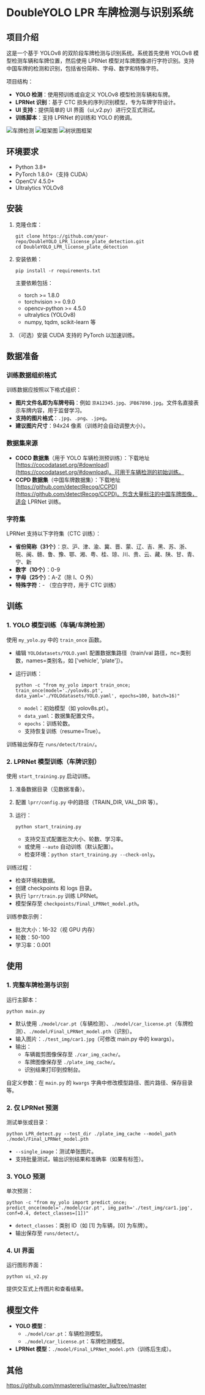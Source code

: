 # DoubleYOLO LPR 车牌检测与识别系统

## 项目介绍

这是一个基于 YOLOv8 的双阶段车牌检测与识别系统。系统首先使用 YOLOv8 模型检测车辆和车牌位置，然后使用 LPRNet 模型对车牌图像进行字符识别。支持中国车牌的检测和识别，包括省份简称、字母、数字和特殊字符。

项目结构：
- **YOLO 检测**：使用预训练或自定义 YOLOv8 模型检测车辆和车牌。
- **LPRNet 识别**：基于 CTC 损失的序列识别模型，专为车牌字符设计。
- **UI 支持**：提供简单的 UI 界面（ui_v2.py）进行交互式测试。
- **训练脚本**：支持 LPRNet 的训练和 YOLO 的微调。

![车牌检测](车牌检测.png)
![框架图](车牌检测框架图.png)
![树状图框架](车牌检测树状图框架.png)
## 环境要求

- Python 3.8+
- PyTorch 1.8.0+（支持 CUDA）
- OpenCV 4.5.0+
- Ultralytics YOLOv8

## 安装

1. 克隆仓库：
   ```
   git clone https://github.com/your-repo/DoubleYOLO_LPR_license_plate_detection.git
   cd DoubleYOLO_LPR_license_plate_detection
   ```

2. 安装依赖：
   ```
   pip install -r requirements.txt
   ```

   主要依赖包括：
   - torch >= 1.8.0
   - torchvision >= 0.9.0
   - opencv-python >= 4.5.0
   - ultralytics (YOLOv8)
   - numpy, tqdm, scikit-learn 等

3. （可选）安装 CUDA 支持的 PyTorch 以加速训练。

## 数据准备

### 训练数据组织格式

训练数据应按照以下格式组织：

- **图片文件名即为车牌号码**：例如 `京A12345.jpg`、`沪B67890.jpg`。文件名直接表示车牌内容，用于监督学习。
- **支持的图片格式**：`.jpg`、`.png`、`.jpeg`。
- **建议图片尺寸**：94x24 像素（训练时会自动调整大小）。

### 数据集来源

- **COCO 数据集**（用于 YOLO 车辆检测预训练）：下载地址 [https://cocodataset.org/#download](https://cocodataset.org/#download)。可用于车辆检测的初始训练。
- **CCPD 数据集**（中国车牌数据集）：下载地址 [https://github.com/detectRecog/CCPD](https://github.com/detectRecog/CCPD)。包含大量标注的中国车牌图像，适合 LPRNet 训练。

### 字符集

LPRNet 支持以下字符集（CTC 训练）：

- **省份简称（31个）**：京、沪、津、渝、冀、晋、蒙、辽、吉、黑、苏、浙、皖、闽、赣、鲁、豫、鄂、湘、粤、桂、琼、川、贵、云、藏、陕、甘、青、宁、新
- **数字（10个）**：0-9
- **字母（25个）**：A-Z（除 I、O 外）
- **特殊字符**：- （空白字符，用于 CTC 训练）



## 训练

### 1. YOLO 模型训练（车辆/车牌检测）

使用 `my_yolo.py` 中的 `train_once` 函数。

- 编辑 `YOLOdatasets/YOLO.yaml` 配置数据集路径（train/val 路径，nc=类别数，names=类别名，如 ['vehicle', 'plate']）。
- 运行训练：
  ```
  python -c "from my_yolo import train_once; train_once(model='./yolov8s.pt', data_yaml='./YOLOdatasets/YOLO.yaml', epochs=100, batch=16)"
  ```

  - `model`：初始模型（如 yolov8s.pt）。
  - `data_yaml`：数据集配置文件。
  - `epochs`：训练轮数。
  - 支持恢复训练（resume=True）。

训练输出保存在 `runs/detect/train/`。

### 2. LPRNet 模型训练（车牌识别）

使用 `start_training.py` 启动训练。

1. 准备数据目录（见数据准备）。
2. 配置 `lprr/config.py` 中的路径（TRAIN_DIR, VAL_DIR 等）。
3. 运行：
   ```
   python start_training.py
   ```

   - 支持交互式配置批次大小、轮数、学习率。
   - 或使用 `--auto` 自动训练（默认配置）。
   - 检查环境：`python start_training.py --check-only`。

训练过程：
- 检查环境和数据。
- 创建 checkpoints 和 logs 目录。
- 执行 `lprr/train.py` 训练 LPRNet。
- 模型保存至 `checkpoints/Final_LPRNet_model.pth`。

训练参数示例：
- 批次大小：16-32（视 GPU 内存）
- 轮数：50-100
- 学习率：0.001

## 使用

### 1. 完整车牌检测与识别

运行主脚本：
```
python main.py
```

- 默认使用 `./model/car.pt`（车辆检测）、`./model/car_license.pt`（车牌检测）、`./model/Final_LPRNet_model.pth`（识别）。
- 输入图片：`./test_img/car1.jpg`（可修改 main.py 中的 kwargs）。
- 输出：
  - 车辆裁剪图像保存至 `./car_img_cache/`。
  - 车牌图像保存至 `./plate_img_cache/`。
  - 识别结果打印到控制台。

自定义参数：在 `main.py` 的 `kwargs` 字典中修改模型路径、图片路径、保存目录等。

### 2. 仅 LPRNet 预测

测试单张或目录：
```
python LPR_detect.py --test_dir ./plate_img_cache --model_path ./model/Final_LPRNet_model.pth
```

- `--single_image`：测试单张图片。
- 支持批量测试，输出识别结果和准确率（如果有标签）。

### 3. YOLO 预测

单次预测：
```
python -c "from my_yolo import predict_once; predict_once(model='./model/car.pt', img_path='./test_img/car1.jpg', conf=0.4, detect_classes=[1])"
```

- `detect_classes`：类别 ID（如 [1] 为车辆，[0] 为车牌）。
- 输出保存至 `runs/detect/`。

### 4. UI 界面

运行图形界面：
```
python ui_v2.py
```

提供交互式上传图片和查看结果。

## 模型文件

- **YOLO 模型**：
  - `./model/car.pt`：车辆检测模型。
  - `./model/car_license.pt`：车牌检测模型。
- **LPRNet 模型**：`./model/Final_LPRNet_model.pth`（训练后生成）。

## 其他
https://github.com/mmastererliu/master_liu/tree/master